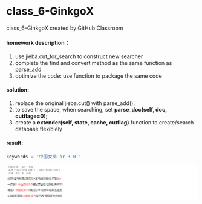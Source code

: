 # class_6-GinkgoX
class_6-GinkgoX created by GitHub Classroom
#### homework description：

1. use jieba.cut_for_search to construct new searcher
2. complete the find and convert method as the same function as parse_add
3. optimize the code: use function to package the same code 

#### solution:

1. replace the original jieba.cut() with parse_add();
2. to save the space, when searching, set **parse_doc(self, doc, cutflage=0)**;
3. create a **extender(self, state, cache, cutflag)** function to create/search database flexiblely

#### result:

```python
keywords = '中国女排 or 3-0 '
```

![1](./1.png)
